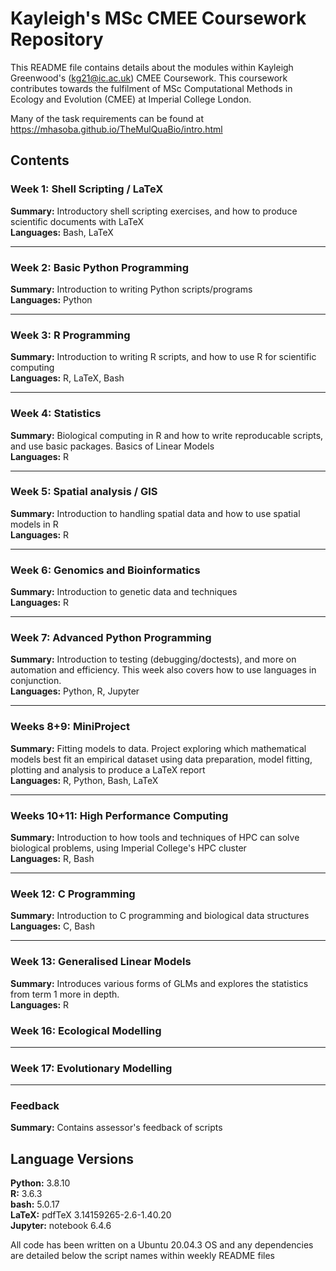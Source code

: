 # Kayleigh's MSc CMEE Coursework Repository

This README file contains details about the modules within Kayleigh Greenwood's (kg21@ic.ac.uk) CMEE Coursework. This coursework contributes towards the fulfilment of MSc Computational Methods in Ecology and Evolution (CMEE) at Imperial College London. <br />

Many of the task requirements can be found at https://mhasoba.github.io/TheMulQuaBio/intro.html


## Contents
### Week 1: Shell Scripting / LaTeX
**Summary:** Introductory shell scripting exercises, and how to produce scientific documents with LaTeX <br />
**Languages:** Bash, LaTeX <br />

---
### Week 2: Basic Python Programming
**Summary:** Introduction to writing Python scripts/programs <br />
**Languages:** Python <br />

---
### Week 3: R Programming
**Summary:** Introduction to writing R scripts, and how to use R for scientific computing <br />
**Languages:** R, LaTeX, Bash <br />

---
### Week 4: Statistics
**Summary:** Biological computing in R and how to write reproducable scripts, and use basic packages. Basics of Linear Models  <br />
**Languages:** R <br />

---
### Week 5: Spatial analysis / GIS
**Summary:** Introduction to handling spatial data and how to use spatial models in R <br />
**Languages:** R <br />

---
### Week 6: Genomics and Bioinformatics
**Summary:** Introduction to genetic data and techniques <br />
**Languages:** R <br />

---
### Week 7: Advanced Python Programming
**Summary:** Introduction to testing (debugging/doctests), and more on automation and efficiency. This week also covers how to use languages in conjunction. <br />
**Languages:** Python, R, Jupyter <br />

---
### Weeks 8+9: MiniProject
**Summary:** Fitting models to data. Project exploring which mathematical models best fit an empirical dataset  using data preparation, model fitting, plotting and analysis to produce a LaTeX report <br />
**Languages:** R, Python, Bash, LaTeX <br />

---
### Weeks 10+11: High Performance Computing
**Summary:** Introduction to how tools and techniques of HPC can solve biological problems, using Imperial College's HPC cluster <br />
**Languages:** R, Bash <br />

---
### Week 12: C Programming
**Summary:** Introduction to C programming and biological data structures <br />
**Languages:** C, Bash <br />

---
### Week 13: Generalised Linear Models
**Summary:** Introduces various forms of GLMs and explores the statistics from term 1 more in depth. <br />
**Languages:** R <br />

### Week 16: Ecological Modelling
---

### Week 17: Evolutionary Modelling
---
### Feedback
**Summary:** Contains assessor's feedback of scripts <br />

## Language Versions
**Python:** 3.8.10 <br />
**R:** 3.6.3 <br />
**bash:** 5.0.17 <br />
**LaTeX:** pdfTeX 3.14159265-2.6-1.40.20 <br />
**Jupyter:** notebook 6.4.6 <br />

All code has been written on a Ubuntu 20.04.3 OS and any dependencies are detailed below the script names within weekly README files


